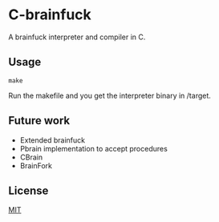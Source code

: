 # C-brainfuck
A brainfuck interpreter and compiler in C.

## Usage

```
make
```

Run the makefile and you get the interpreter binary in /target.

## Future work

- Extended brainfuck
- Pbrain implementation to accept procedures
- CBrain
- BrainFork

## License
[MIT](./LICENSE)